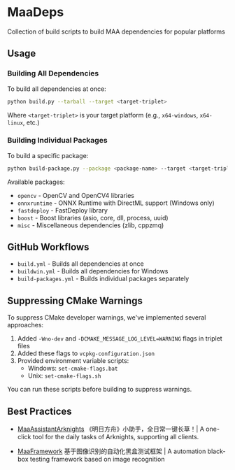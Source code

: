 # MaaDeps

Collection of build scripts to build MAA dependencies for popular platforms

## Usage

### Building All Dependencies

To build all dependencies at once:

```bash
python build.py --tarball --target <target-triplet>
```

Where `<target-triplet>` is your target platform (e.g., `x64-windows`, `x64-linux`, etc.)

### Building Individual Packages

To build a specific package:

```bash
python build-package.py --package <package-name> --target <target-triplet> --tarball
```

Available packages:
- `opencv` - OpenCV and OpenCV4 libraries
- `onnxruntime` - ONNX Runtime with DirectML support (Windows only)
- `fastdeploy` - FastDeploy library
- `boost` - Boost libraries (asio, core, dll, process, uuid)
- `misc` - Miscellaneous dependencies (zlib, cppzmq)

## GitHub Workflows

- `build.yml` - Builds all dependencies at once
- `buildwin.yml` - Builds all dependencies for Windows
- `build-packages.yml` - Builds individual packages separately

## Suppressing CMake Warnings

To suppress CMake developer warnings, we've implemented several approaches:

1. Added `-Wno-dev` and `-DCMAKE_MESSAGE_LOG_LEVEL=WARNING` flags in triplet files
2. Added these flags to `vcpkg-configuration.json`
3. Provided environment variable scripts:
   - Windows: `set-cmake-flags.bat`
   - Unix: `set-cmake-flags.sh`

You can run these scripts before building to suppress warnings.

## Best Practices

- [MaaAssistantArknights](https://github.com/MaaAssistantArknights/MaaAssistantArknights)
  《明日方舟》小助手，全日常一键长草！| A one-click tool for the daily tasks of Arknights, supporting all clients.

- [MaaFramework](https://github.com/MaaXYZ/MaaFramework)
  基于图像识别的自动化黑盒测试框架 | A automation black-box testing framework based on image recognition
